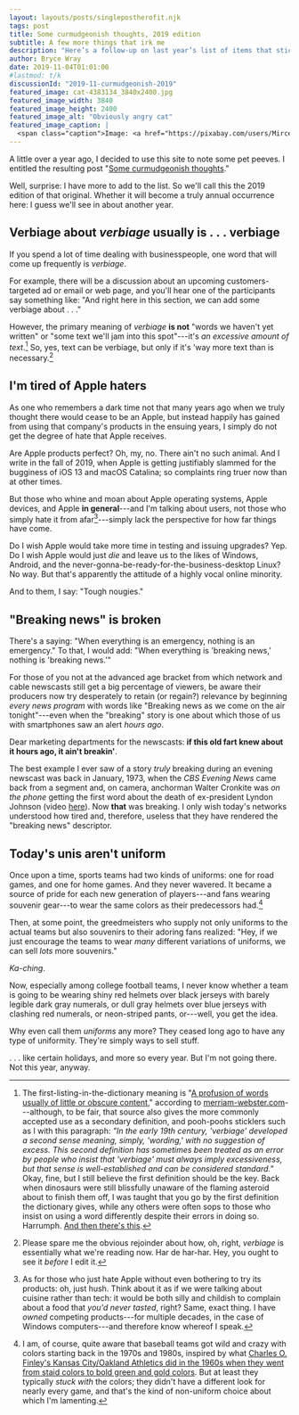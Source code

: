 ```yaml
---
layout: layouts/posts/singlepostherofit.njk
tags: post
title: Some curmudgeonish thoughts, 2019 edition
subtitle: A few more things that irk me
description: "Here’s a follow-up on last year’s list of items that stick in my craw."
author: Bryce Wray
date: 2019-11-04T01:01:00
#lastmod: t/k
discussionId: "2019-11-curmudgeonish-2019"
featured_image: cat-4383134_3840x2400.jpg
featured_image_width: 3840
featured_image_height: 2400
featured_image_alt: "Obviously angry cat"
featured_image_caption: |
  <span class="caption">Image: <a href="https://pixabay.com/users/MirceaIancu_CandidShots-11873433/?utm_source=link-attribution&amp;utm_medium=referral&amp;utm_campaign=image&amp;utm_content=4383134">Mircea Iancu</a>; <a href="https://pixabay.com/?utm_source=link-attribution&amp;utm_medium=referral&amp;utm_campaign=image&amp;utm_content=4383134">Pixabay</a></span>
---
```


A little over a year ago, I decided to use this site to note some pet peeves. I entitled the resulting post "[Some curmudgeonish thoughts](/posts/2018/11/some-curmudgeonish-thoughts)."

Well, surprise: I have more to add to the list. So we'll call this the 2019 edition of that original. Whether it will become a truly annual occurrence here: I guess we'll see in about another year.

## Verbiage about *verbiage* usually is .&nbsp;.&nbsp;.&nbsp;verbiage

If you spend a lot of time dealing with businesspeople, one word that will come up frequently is *verbiage*.

For example, there will be a discussion about an upcoming customers-targeted ad or email or web page, and you'll hear one of the participants say something like: "And right here in this section, we can add some verbiage about&nbsp;.&nbsp;.&nbsp;."

However, the primary meaning of *verbiage* **is not** "words we haven't yet written" or "some text we'll jam into this spot"---it's *an excessive amount of text*.[^verbiageMW] So, yes, text can be verbiage, but only if it's ’way more text than is necessary.[^snark]

[^verbiageMW]: The first-listing-in-the-dictionary meaning is "[A profusion of words usually of little or obscure content](https://www.merriam-webster.com/dictionary/verbiage)," according to [merriam-webster.com](https://www.merriam-webster.com)---although, to be fair, that source also gives the more commonly accepted use as a secondary definition, and pooh-poohs sticklers such as I with this paragraph: *"In the early 19th century, 'verbiage' developed a second sense meaning, simply, 'wording,' with no suggestion of excess. This second definition has sometimes been treated as an error by people who insist that 'verbiage' must always imply excessiveness, but that sense is well-established and can be considered standard."* Okay, fine, but I still believe the first definition should be the key. Back when dinosaurs were still blissfully unaware of the flaming asteroid about to finish them off, I was taught that you go by the first definition the dictionary gives, while any others were often sops to those who insist on using a word differently despite their errors in doing so. Harrumph. [And then there's this](https://www.grammarly.com/blog/what-is-verbiage/).

[^snark]: Please spare me the obvious rejoinder about how, oh, right, *verbiage* is essentially what we're reading now. Har de har-har. Hey, you ought to see it *before* I edit it.

## I'm tired of Apple haters

As one who remembers a dark time not that many years ago when we truly thought there would cease to be an Apple, but instead happily has gained from using that company's products in the ensuing years, I simply do not get the degree of hate that Apple receives.

Are Apple products perfect? Oh, my, no. There ain't no such animal. And I write in the fall of 2019, when Apple is getting justifiably slammed for the bugginess of iOS 13 and macOS Catalina; so complaints ring truer now than at other times.

But those who whine and moan about Apple operating systems, Apple devices, and Apple **in general**---and I'm talking about users, not those who simply hate it from afar[^dontcare]---simply lack the perspective for how far things have come.

[^dontcare]: As for those who just hate Apple without even bothering to try its products: oh, just hush. Think about it as if we were talking about cuisine rather than tech: it would be both silly and childish to complain about a food that *you'd never tasted*, right? Same, exact thing. I have *owned* competing products---for multiple decades, in the case of Windows computers---and therefore know whereof I speak.

Do I wish Apple would take more time in testing and issuing upgrades? Yep. Do I wish Apple would just *die* and leave us to the likes of Windows, Android, and the never-gonna-be-ready-for-the-business-desktop Linux? No way. But that's apparently the attitude of a highly vocal online minority.

And to them, I say: "Tough nougies."

## "Breaking news" is broken

There's a saying: "When everything is an emergency, nothing is an emergency." To that, I would add: "When everything is 'breaking news,' nothing is 'breaking news.'"

For those of you not at the advanced age bracket from which network and cable newscasts still get a big percentage of viewers, be aware their producers now try desperately to retain (or regain?) relevance by beginning *every news program* with words like "Breaking news as we come on the air tonight"---even when the "breaking" story is one about which those of us with smartphones saw an alert *hours ago*.

Dear marketing departments for the newscasts: **if this old fart knew about it hours ago, it ain't breakin'**.

The best example I ever saw of a story *truly* breaking during an evening newscast was back in January, 1973, when the *CBS Evening News* came back from a segment and, on camera, anchorman Walter Cronkite was *on the phone* getting the first word about the death of ex-president Lyndon Johnson (video [here](https://www.youtube.com/watch?v=KGQs9htF9kQ)). Now **that** was breaking. I only wish today's networks understood how tired and, therefore, useless that they have rendered the "breaking news" descriptor.

## Today's unis aren't uniform

Once upon a time, sports teams had two kinds of uniforms: one for road games, and one for home games. And they never wavered. It became a source of pride for each new generation of players---and fans wearing souvenir gear---to wear the same colors as their predecessors had.[^CharlieO]

[^CharlieO]: I am, of course, quite aware that baseball teams got wild and crazy with colors starting back in the 1970s and 1980s, inspired by what [Charles O. Finley's Kansas City/Oakland Athletics did in the 1960s when they went from staid colors to bold green and gold colors](https://www.mlb.com/cut4/the-as-wear-green-because-of-charlie-finley/c-219365416). But at least they typically *stuck with* the colors; they didn't have a different look for nearly every game, and that's the kind of non-uniform choice about which I'm lamenting.

Then, at some point, the greedmeisters who supply not only uniforms to the actual teams but also souvenirs to their adoring fans realized: "Hey, if we just encourage the teams to wear *many* different variations of uniforms, we can sell *lots* more souvenirs."

*Ka-ching*.

Now, especially among college football teams, I never know whether a team is going to be wearing shiny red helmets over black jerseys with barely legible dark gray numerals, or dull gray helmets over blue jerseys with clashing red numerals, or neon-striped pants, or---well, you get the idea.

Why even call them *uniforms* any more? They ceased long ago to have any type of uniformity. They're simply ways to sell stuff.

.&nbsp;.&nbsp;. like certain holidays, and more so every year. But I'm not going there. Not this year, anyway.